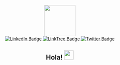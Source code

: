 <div id="header" align="center">
  <img src='https://media.giphy.com/media/qT3NpahR7tGnOqqjng/giphy.gif' width="100"/>
  
  <div id="badges">
    <a href="https://www.linkedin.com/in/latunde-oluwanifemi-/">
      <img src="https://img.shields.io/badge/LinkedIn-0A66C2?logo=linkedin&logoColor=white&style=for-the-badge" alt="LinkedIn Badge"/>
    </a>
    <a href="https://linktr.ee/nifilat">
      <img src="https://img.shields.io/badge/LinkTree-39E09B?logo=linktree&logoColor=white&style=for-the-badge" alt="LinkTree Badge"/>
    </a>
    <a href="https://twitter.com/thithhy">
      <img src="https://img.shields.io/badge/Twitter-1DA1F2?logo=twitter&logoColor=white&style=for-the-badge" alt="Twitter Badge"/>
    </a>
  
</div>
  <img src="https://komarev.com/ghpvc/?username=Nifilat&style=flat-square&color=blue" alt=""/>
  <h2>
  Hola!
  <img src="https://media.giphy.com/media/w1OBpBd7kJqHrJnJ13/giphy.gif" width="30px"/>
</h2>

</div>



<!--
**Nifilat/Nifilat** is a ✨ _special_ ✨ repository because its `README.md` (this file) appears on your GitHub profile.

Here are some ideas to get you started:

- 🔭 I’m currently working on ...
- 🌱 I’m currently learning ...
- 👯 I’m looking to collaborate on ...
- 🤔 I’m looking for help with ...
- 💬 Ask me about ...
- 📫 How to reach me: ...
- 😄 Pronouns: ...
- ⚡ Fun fact: ...
-->
